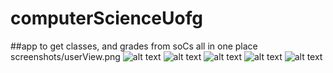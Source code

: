 # computerScienceUofg

##app to get classes, and grades from soCs all in one place
screenshots/userView.png
![alt text](https://github.com/kungFuLambda/computerScienceUofg/screenshots/screenshots/calendarView.png)
![alt text](https://github.com/kungFuLambda/computerScienceUofg/screenshots/userView.png)
![alt text](https://github.com/kungFuLambda/computerScienceUofg/screenshots/screenshots/gradeView.png)
![alt text](https://github.com/kungFuLambda/computerScienceUofg/screenshots/screenshots/settingsView.png)
![alt text](https://github.com/kungFuLambda/computerScienceUofg/screenshots/screenshots/socsView.png)

